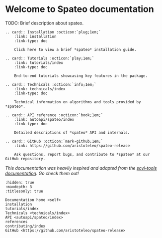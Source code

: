 # Welcome to Spateo documentation

TODO: Brief description about spateo.

```{eval-rst}
.. card:: Installation :octicon:`plug;1em;`
    :link: installation
    :link-type: doc

    Click here to view a brief *spateo* installation guide.
```

```{eval-rst}
.. card:: Tutorials :octicon:`play;1em;`
    :link: tutorials/index
    :link-type: doc

    End-to-end tutorials showcasing key features in the package.
```

```{eval-rst}
.. card:: Technicals :octicon:`info;1em;`
    :link: technicals/index
    :link-type: doc

    Technical information on algorithms and tools provided by *spateo*.
```

```{eval-rst}
.. card:: API reference :octicon:`book;1em;`
    :link: autoapi/spateo/index
    :link-type: doc

    Detailed descriptions of *spateo* API and internals.
```

```{eval-rst}
.. card:: GitHub :octicon:`mark-github;1em;`
    :link: https://github.com/aristoteleo/spateo-release

    Ask questions, report bugs, and contribute to *spateo* at our GitHub repository.
```

*This documentation was heavily inspired and adapted from the [scvi-tools documentation](https://docs.scvi-tools.org/en/stable/). Go check them out!*

```{toctree}
:hidden: true
:maxdepth: 3
:titlesonly: true

Documentation home <self>
installation
tutorials/index
Technicals <technicals/index>
API <autoapi/spateo/index>
references
contributing/index
GitHub <https://github.com/aristoteleo/spateo-release>
```
